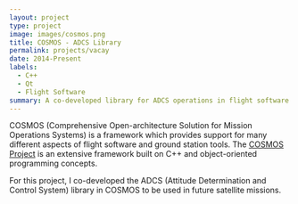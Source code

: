```yaml
---
layout: project
type: project
image: images/cosmos.png
title: COSMOS - ADCS Library
permalink: projects/vacay
date: 2014-Present
labels:
  - C++
  - Qt
  - Flight Software
summary: A co-developed library for ADCS operations in flight software.
---
```


COSMOS (Comprehensive Open-architecture Solution for Mission Operations Systems) is a framework which provides support for many different aspects of flight software and ground station tools. The [COSMOS Project](http://cosmos-project.org/) is an extensive framework built on C++ and object-oriented programming concepts.

For this project, I co-developed the ADCS (Attitude Determination and Control System) library in COSMOS to be used in future satellite missions.
